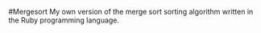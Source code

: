 #Mergesort
My own version of the merge sort sorting algorithm written in the Ruby programming language.

